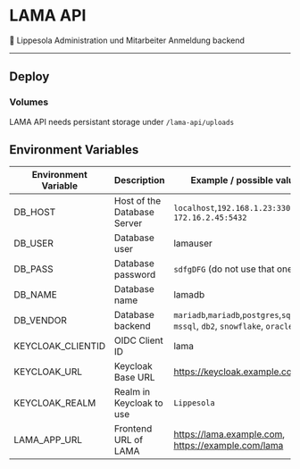 # LAMA API
🦙 Lippesola Administration und Mitarbeiter Anmeldung backend

----
## Deploy

### Volumes
LAMA API needs persistant storage under `/lama-api/uploads`


## Environment Variables

|Environment Variable|Description|Example / possible values|
|------|------|-------|
|DB_HOST| Host of the Database Server|`localhost`,`192.168.1.23:3306`, `172.16.2.45:5432`
|DB_USER| Database user|lamauser
|DB_PASS| Database password|`sdfgDFG` (do not use that one ;)
|DB_NAME| Database name|lamadb|
|DB_VENDOR| Database backend|`mariadb`,`mariadb`,`postgres`,`sqlite`, `mssql`, `db2`, `snowflake`, `oracle`
|KEYCLOAK_CLIENTID|OIDC Client ID|lama
|KEYCLOAK_URL| Keycloak Base URL| https://keycloak.example.com/auth|
|KEYCLOAK_REALM| Realm in Keycloak to use| `Lippesola`
|LAMA_APP_URL| Frontend URL of LAMA| https://lama.example.com, https://example.com/lama
